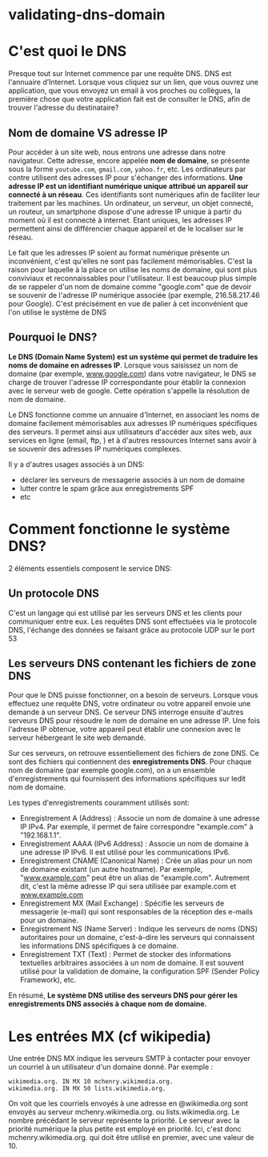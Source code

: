 # validating-dns-domain

# C'est quoi le DNS

Presque tout sur Internet commence par une requête DNS. DNS est l'annuaire d’Internet. Lorsque vous cliquez sur un lien, que vous ouvrez une application, que vous envoyez un email à vos proches ou collègues, la première chose que votre application fait est de consulter le DNS, afin de trouver l'adresse du destinataire?

## Nom de domaine VS adresse IP

Pour accéder à un site web, nous entrons une adresse dans notre navigateur. Cette adresse, encore appelée **nom de domaine**, se présente sous la forme `youtube.com`, `gmail.com`, `yahoo.fr`, etc. Les ordinateurs par contre utilisent des adresses IP pour s'échanger des informations. **Une adresse IP est  un identifiant numérique unique attribué un appareil sur connecté à un réseau**. Ces identifiants sont numériques afin de faciliter leur traitement par les machines. Un ordinateur, un serveur, un objet connecté, un routeur, un smartphone dispose d'une adresse IP unique à partir du moment où il est connecté à internet. Etant uniques, les adresses IP permettent ainsi de différencier chaque appareil et de le localiser sur le réseau. 

Le fait que les adresses IP soient au format numérique présente un inconvénient, c'est qu'elles ne sont pas facilement mémorisables. C'est la raison pour laquelle à la place on utilise les noms de domaine, qui sont plus conviviaux et reconnaissables pour l'utilisateur. Il est beaucoup plus simple de se rappeler d'un nom de domaine comme "google.com" que de devoir se souvenir de l'adresse IP numérique associée (par exemple, 216.58.217.46 pour Google). C'est précisément en vue de palier à cet inconvénient que l'on utilise le système de DNS

## Pourquoi le DNS?

**Le DNS (Domain Name System) est un système qui permet de traduire les noms de domaine en adresses IP**. Lorsque vous saisissez un nom de domaine (par exemple, www.google.com) dans votre navigateur, le DNS se charge de trouver l'adresse IP correspondante pour établir la connexion avec le serveur web de google. Cette opération s'appelle la résolution de nom de domaine.

Le DNS fonctionne comme un annuaire d'Internet, en associant les noms de domaine facilement mémorisables aux adresses IP numériques spécifiques des serveurs. Il permet ainsi aux utilisateurs d'accéder aux sites web, aux services en ligne (email, ftp, ) et à d'autres ressources Internet sans avoir à se souvenir des adresses IP numériques complexes.

Il y a d'autres usages associés à un DNS:
- déclarer les serveurs de messagerie associés à un nom de domaine
- lutter contre le spam grâce aux enregistrements SPF
- etc

# Comment fonctionne le système DNS?
  
2 éléments essentiels composent le service DNS:
## Un protocole DNS
C'est un langage qui est utilisé par les serveurs DNS et les clients pour communiquer entre eux. 
Les requêtes DNS sont effectuées via le protocole DNS, l'échange des données se faisant grâce au protocole UDP sur le port 53

## Les serveurs DNS contenant les fichiers de zone DNS

Pour que le DNS puisse fonctionner, on a besoin de serveurs. Lorsque vous effectuez une requête DNS, votre ordinateur ou votre appareil envoie une demande à un serveur DNS. Ce serveur DNS interroge ensuite d'autres serveurs DNS pour résoudre le nom de domaine en une adresse IP. Une fois l'adresse IP obtenue, votre appareil peut établir une connexion avec le serveur hébergeant le site web demandé.

Sur ces serveurs, on retrouve essentiellement des fichiers de zone DNS. Ce sont des fichiers qui contiennent des **enregistrements DNS**. Pour chaque nom de domaine (par exemple google.com), on a un ensemble d'enregistrements qui fournissent des informations spécifiques sur ledit nom de domaine.

Les types d'enregistrements couramment utilisés sont: 
- Enregistrement A (Address) : Associe un nom de domaine à une adresse IP IPv4. Par exemple, il permet de faire correspondre "example.com" à "192.168.1.1".
- Enregistrement AAAA (IPv6 Address) : Associe un nom de domaine à une adresse IP IPv6. Il est utilisé pour les communications IPv6.
- Enregistrement CNAME (Canonical Name) : Crée un alias pour un nom de domaine existant (un autre hostname). Par exemple, "www.example.com" peut être un alias de "example.com". Autrement dit, c'est la même adresse IP qui sera utilisée par example.com et www.example.com
- Enregistrement MX (Mail Exchange) : Spécifie les serveurs de messagerie (e-mail) qui sont responsables de la réception des e-mails pour un domaine.
- Enregistrement NS (Name Server) : Indique les serveurs de noms (DNS) autoritaires pour un domaine, c'est-à-dire les serveurs qui connaissent les informations DNS spécifiques à ce domaine.
- Enregistrement TXT (Text) : Permet de stocker des informations textuelles arbitraires associées à un nom de domaine. Il est souvent utilisé pour la validation de domaine, la configuration SPF (Sender Policy Framework), etc.

En résumé, **Le système DNS utilise des serveurs DNS pour gérer les enregistrements DNS associés à chaque nom de domaine.**

# Les entrées MX (cf wikipedia)

Une entrée DNS MX indique les serveurs SMTP à contacter pour envoyer un courriel à un utilisateur d'un domaine donné. Par exemple :

```
wikimedia.org. IN MX 10 mchenry.wikimedia.org.
wikimedia.org. IN MX 50 lists.wikimedia.org.
````

On voit que les courriels envoyés à une adresse en @wikimedia.org sont envoyés au serveur mchenry.wikimedia.org. ou lists.wikimedia.org. Le nombre précédant le serveur représente la priorité. Le serveur avec la priorité numérique la plus petite est employé en priorité. Ici, c'est donc mchenry.wikimedia.org. qui doit être utilisé en premier, avec une valeur de 10.